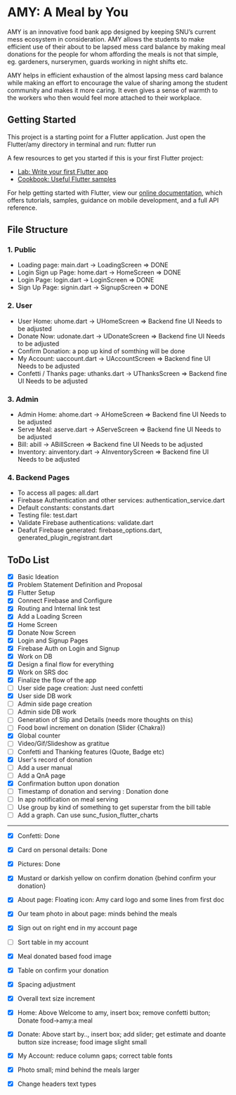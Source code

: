# AMY: A Meal by You

AMY is an innovative food bank app designed by keeping SNU’s current mess ecosystem in consideration. AMY allows the students to make efficient use of their about to be lapsed mess card balance by making meal donations for the people for whom affording the meals is not that simple, eg. gardeners, nurserymen, guards working in night shifts etc.

AMY helps in efficient exhaustion of the almost lapsing mess card balance while making an effort to encourage the value of sharing among the student community and makes it more caring. It even gives a sense of warmth to the workers who then would feel more attached to their workplace. 

## Getting Started

This project is a starting point for a Flutter application. Just open the Flutter/amy directory in terminal and run: flutter run

A few resources to get you started if this is your first Flutter project:

- [Lab: Write your first Flutter app](https://flutter.dev/docs/get-started/codelab)
- [Cookbook: Useful Flutter samples](https://flutter.dev/docs/cookbook)

For help getting started with Flutter, view our
[online documentation](https://flutter.dev/docs), which offers tutorials,
samples, guidance on mobile development, and a full API reference.

## File Structure
### 1. Public
* Loading page: main.dart -> LoadingScreen => DONE
* Login Sign up Page: home.dart -> HomeScreen => DONE
* Login Page: login.dart -> LoginScreen => DONE
* Sign Up Page: signin.dart -> SignupScreen => DONE

### 2. User
* User Home: uhome.dart -> UHomeScreen => Backend fine UI Needs to be adjusted
* Donate Now: udonate.dart -> UDonateScreen => Backend fine UI Needs to be adjusted
* Confirm Donation: a pop up kind of somthing will be done
* My Account: uaccount.dart -> UAccountScreen => Backend fine UI Needs to be adjusted
* Confetti / Thanks page: uthanks.dart -> UThanksScreen => Backend fine UI Needs to be adjusted

### 3. Admin
* Admin Home: ahome.dart -> AHomeScreen => Backend fine UI Needs to be adjusted
* Serve Meal: aserve.dart -> AServeScreen => Backend fine UI Needs to be adjusted
* Bill: abill -> ABillScreen => Backend fine UI Needs to be adjusted
* Inventory: ainventory.dart -> AInventoryScreen => Backend fine UI Needs to be adjusted

### 4. Backend Pages
* To access all pages: all.dart
* Firebase Authentication and other services: authentication_service.dart
* Default constants: constants.dart
* Testing file: test.dart
* Validate Firebase authentications: validate.dart
* Deafut Firebase generated: firebase_options.dart, generated_plugin_registrant.dart

## ToDo List
- [X] Basic Ideation
- [X] Problem Statement Definition and Proposal
- [X] Flutter Setup
- [X] Connect Firebase and Configure
- [X] Routing and Internal link test
- [X] Add a Loading Screen
- [X] Home Screen
- [X] Donate Now Screen
- [X] Login and Signup Pages
- [X] Firebase Auth on Login and Signup
- [X] Work on DB
- [X] Design a final flow for everything
- [X] Work on SRS doc
- [X] Finalize the flow of the app
- [ ] User side page creation: Just need confetti 
- [X] User side DB work
- [ ] Admin side page creation
- [ ] Admin side DB work
- [ ] Generation of Slip and Details (needs more thoughts on this)
- [ ] Food bowl increment on donation (Slider {Chakra})
- [X] Global counter
- [ ] Video/Gif/Slideshow as gratitue
- [ ] Confetti and Thanking features (Quote, Badge etc)
- [X] User's record of donation
- [ ] Add a user manual
- [ ] Add a QnA page
- [X] Confirmation button upon donation
- [ ] Timestamp of donation and serving : Donation done
- [ ] In app notification on meal serving
- [ ] Use group by kind of something to get superstar from the bill table
- [ ] Add a graph. Can use sunc_fusion_flutter_charts
--------------------------
- [X] Confetti: Done
- [X] Card on personal details: Done 
- [X] Pictures: Done
- [X] Mustard or darkish yellow on confirm donation {behind confirm your donation}
- [X] About page: Floating icon: Amy card logo and some lines from first doc
- [X] Our team photo in about page: minds behind the meals
- [X] Sign out on right end in my account page
- [ ] Sort table in my account
- [X] Meal donated based food image
- [X] Table on confirm your donation
- [X] Spacing adjustment
- [X] Overall text size increment
- [X] Home: Above Welcome to amy, insert box; remove confetti button; Donate food->amy:a meal
- [X] Donate: Above start by.., insert box; add slider; get estimate and doante button size increase; food image slight small
- [X] My Account: reduce column gaps; correct table fonts
- [X] Photo small; mind behind the meals larger
- [X] Change headers text types


